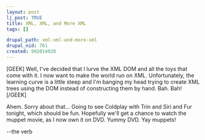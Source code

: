 ```yaml
--- 
layout: post
lj_post: TRUE
title: XML, XML, and More XML
tags: []

drupal_path: xml-xml-and-more-xml
drupal_nid: 761
created: 992014020
---
```

[GEEK] Well, I've decided that I lurve the XML DOM and all the toys that come with it. I now want to make the world run on XML. Unfortunately, the learning curve is a little steep and I'm banging my head trying to create XML trees using the DOM instead of constructing them by hand. Bah. Bah! [/GEEK]

Ahem. Sorry about that...  Going to see Coldplay with Trin and Siri and Fur tonight, which should be fun. Hopefully we'll get a chance to watch the muppet movie, as I now own it on DVD. Yummy DVD. Yay muppets!

--the verb
